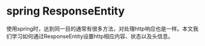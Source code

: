 # spring ResponseEntity

使用spring时，达到同一目的通常有很多方法，对处理http响应也是一样。本文我们学习如何通过ResponseEntity设置http相应内容、状态以及头信息。




